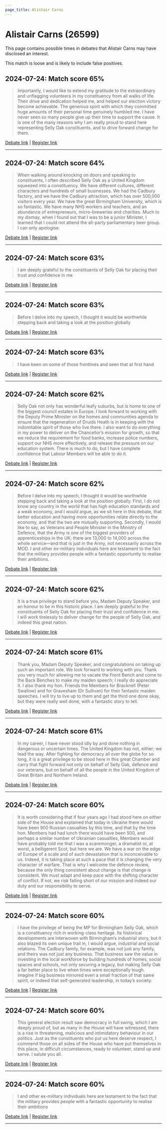 ```yaml
---
page_title: Alistair Carns
---
```


# Alistair Carns  (26599)

This page contains possible times in debates that Alistair Carns may have disclosed an interest.

This match is loose and is likely to include false positives. 



## 2024-07-24: Match score 65%

>Importantly, I would like to extend my gratitude to the extraordinary and unflagging volunteers in my constituency from all walks of life. Their drive and dedication helped me, and helped our election victory become achievable. The generous spirit with which they committed huge amounts of their personal time genuinely humbled me. I have never seen so many people give up their time to support the cause. It is one of the many reasons why I am really proud to stand here representing Selly Oak constituents, and to drive forward change for them.

[Debate link](https://www.theyworkforyou.com/debates/?id=2024-07-24d.765.1) | [Register link](https://www.theyworkforyou.com/mp/26599/register)


---



## 2024-07-24: Match score 64%

>When walking around knocking on doors and speaking to constituents, I often described Selly Oak as a United Kingdom squeezed into a constituency. We have different cultures, different characters and hundreds of small businesses. We had the Cadbury factory, and we have the Cadbury attraction, which has over 500,000 visitors every year. We have the great Birmingham University, which is so fantastic. We have many NHS workers and teachers, and an abundance of entrepreneurs, micro-breweries and charities. Much to my dismay, when I found out that I was to be a junior Minister, I learned that I could not attend the all-party parliamentary beer group. I can only apologise.

[Debate link](https://www.theyworkforyou.com/debates/?id=2024-07-24d.765.1) | [Register link](https://www.theyworkforyou.com/mp/26599/register)


---



## 2024-07-24: Match score 63%

>I am deeply grateful to the constituents of Selly Oak for placing their trust and confidence in me

[Debate link](https://www.theyworkforyou.com/debates/?id=2024-07-24d.765.1) | [Register link](https://www.theyworkforyou.com/mp/26599/register)


---



## 2024-07-24: Match score 63%

>Before I delve into my speech, I thought it would be worthwhile stepping back and taking a look at the position globally

[Debate link](https://www.theyworkforyou.com/debates/?id=2024-07-24d.765.1) | [Register link](https://www.theyworkforyou.com/mp/26599/register)


---



## 2024-07-24: Match score 63%

>I have been on some of those frontlines and seen that at first hand

[Debate link](https://www.theyworkforyou.com/debates/?id=2024-07-24d.765.1) | [Register link](https://www.theyworkforyou.com/mp/26599/register)


---



## 2024-07-24: Match score 62%

>Selly Oak not only has wonderful leafy suburbs, but is home to one of the biggest council estates in Europe. I look forward to working with the Deputy Prime Minister on the homes and communities agenda to ensure that the regeneration of Druids Heath is in keeping with the indomitable spirit of those who live there. I also want to do everything in my power to deliver on the Chancellor’s mission for growth, so that we reduce the requirement for food banks, increase police numbers, support our NHS more effectively, and release the pressure on our education system. There is much to do, but I have complete confidence that Labour Members will be able to do it.

[Debate link](https://www.theyworkforyou.com/debates/?id=2024-07-24d.765.1) | [Register link](https://www.theyworkforyou.com/mp/26599/register)


---



## 2024-07-24: Match score 62%

>Before I delve into my speech, I thought it would be worthwhile stepping back and taking a look at the position globally. First, I do not know any country in the world that has high education standards and a weak economy, and I would argue, as we sit here in this debate, that better education and having more opportunities relate directly to the economy, and that the two are mutually supporting. Secondly, I would like to say, as Veterans and People Minister in the Ministry of Defence, that the Army is one of the biggest providers of apprenticeships in the UK; there are 13,000 to 14,000 across the whole service—and that is just in the Army, not necessarily across the MOD. I and other ex-military individuals here are testament to the fact that the military provides people with a fantastic opportunity to realise their ambitions.

[Debate link](https://www.theyworkforyou.com/debates/?id=2024-07-24d.765.1) | [Register link](https://www.theyworkforyou.com/mp/26599/register)


---



## 2024-07-24: Match score 62%

>It is a true privilege to stand before you, Madam Deputy Speaker, and an honour to be in this historic place. I am deeply grateful to the constituents of Selly Oak for placing their trust and confidence in me. I will work tirelessly to deliver change for the people of Selly Oak, and indeed this great nation.

[Debate link](https://www.theyworkforyou.com/debates/?id=2024-07-24d.765.1) | [Register link](https://www.theyworkforyou.com/mp/26599/register)


---



## 2024-07-24: Match score 61%

>Thank you, Madam Deputy Speaker, and congratulations on taking up such an important role. We look forward to working with you. Thank you very much for allowing me to vacate the Front Bench and come to the Back Benches to make my maiden speech; I really do appreciate it. I also thank my hon. Friends the Members for Bracknell (Peter Swallow) and for Gravesham (Dr Sullivan) for their fantastic maiden speeches. I will try to live up to them and get the third one done okay, but they were really well done, with a fantastic story to tell.

[Debate link](https://www.theyworkforyou.com/debates/?id=2024-07-24d.765.1) | [Register link](https://www.theyworkforyou.com/mp/26599/register)


---



## 2024-07-24: Match score 61%

>In my career, I have never stood idly by and done nothing in dangerous or uncertain times. The United Kingdom has not, either; we lead the way. After fighting for democracy all over the globe for so long, it is a great privilege to be stood here in this great Chamber and carry that fight forward not only on behalf of Selly Oak, defence and our veterans, but on behalf of all the people in the United Kingdom of Great Britain and Northern Ireland.

[Debate link](https://www.theyworkforyou.com/debates/?id=2024-07-24d.765.1) | [Register link](https://www.theyworkforyou.com/mp/26599/register)


---



## 2024-07-24: Match score 60%

>It is worth considering that if four years ago I had stood here on either side of the House and explained that today in Ukraine there would have been 900 Russian casualties by this time, and that by the time hon. Members had had lunch there would have been 500, and perhaps a similar number of Ukrainian casualties, Members would have probably told me that I was a scaremonger, a dramatist or, at worst, a belligerent Scot, but here we are. We have a war on the edge of Europe of a scale and of such devastation that is inconceivable to us. Indeed, it is taking place at such a pace that it is changing the very character of warfare. That is why I welcome the defence review, because the only thing consistent about change is that change is consistent. We must adapt and keep pace with the shifting character of conflict. If not, we risk falling short of our mission and indeed our duty and our responsibility to serve.

[Debate link](https://www.theyworkforyou.com/debates/?id=2024-07-24d.765.1) | [Register link](https://www.theyworkforyou.com/mp/26599/register)


---



## 2024-07-24: Match score 60%

>I have the privilege of being the MP for Birmingham Selly Oak, which is a constituency rich in working-class heritage. Its historical developments are interwoven with Birmingham’s industrial story, but it also blazed its own unique trail in, I would argue, industrial and social relations. The Cadbury family, for example, was not just any family, and theirs was not just any business. That business saw the value in investing in the local workforce by building hundreds of homes, social spaces and schools, not only securing a legacy, but making Selly Oak a far better place to live when times were exceptionally tough. Imagine if big business mirrored even a small fraction of that same spirit, or indeed that self-generated leadership, in today’s society.

[Debate link](https://www.theyworkforyou.com/debates/?id=2024-07-24d.765.1) | [Register link](https://www.theyworkforyou.com/mp/26599/register)


---



## 2024-07-24: Match score 60%

>This general election result saw democracy in full swing, which I am deeply proud of, but as many in the House will have witnessed, there is a rise in threatening, malicious and intimidatory behaviour in our politics. Just as the constituents who put us here deserve respect, I commend those on all sides of the House who have put themselves in this place, in difficult circumstances, ready to volunteer, stand up and serve. I salute you all.

[Debate link](https://www.theyworkforyou.com/debates/?id=2024-07-24d.765.1) | [Register link](https://www.theyworkforyou.com/mp/26599/register)


---



## 2024-07-24: Match score 60%

>I and other ex-military individuals here are testament to the fact that the military provides people with a fantastic opportunity to realise their ambitions

[Debate link](https://www.theyworkforyou.com/debates/?id=2024-07-24d.765.1) | [Register link](https://www.theyworkforyou.com/mp/26599/register)


---

